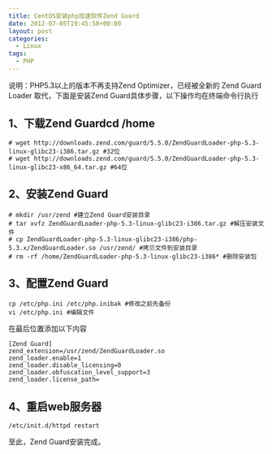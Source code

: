 ```yaml
---
title: CentOS安装php加速软件Zend Guard
date: 2012-07-05T19:45:58+00:00
layout: post
categories:
  - Linux
tags:
  - PHP
---
```


说明：PHP5.3以上的版本不再支持Zend Optimizer，已经被全新的 Zend Guard Loader 取代，下面是安装Zend Guard具体步骤，以下操作均在终端命令行执行

## 1、下载Zend Guardcd /home
```
# wget http://downloads.zend.com/guard/5.5.0/ZendGuardLoader-php-5.3-linux-glibc23-i386.tar.gz #32位
# wget http://downloads.zend.com/guard/5.5.0/ZendGuardLoader-php-5.3-linux-glibc23-x86_64.tar.gz #64位
```

## 2、安装Zend Guard
```
# mkdir /usr/zend #建立Zend Guard安装目录
# tar xvfz ZendGuardLoader-php-5.3-linux-glibc23-i386.tar.gz #解压安装文件
# cp ZendGuardLoader-php-5.3-linux-glibc23-i386/php-5.3.x/ZendGuardLoader.so /usr/zend/ #拷贝文件到安装目录
# rm -rf /home/ZendGuardLoader-php-5.3-linux-glibc23-i386* #删除安装包
```
<!--more-->
## 3、配置Zend Guard
```
cp /etc/php.ini /etc/php.inibak #修改之前先备份
vi /etc/php.ini #编辑文件
```

在最后位置添加以下内容
```
[Zend Guard]
zend_extension=/usr/zend/ZendGuardLoader.so
zend_loader.enable=1
zend_loader.disable_licensing=0
zend_loader.obfuscation_level_support=3
zend_loader.license_path=
```

## 4、重启web服务器
```
/etc/init.d/httpd restart
```

至此，Zend Guard安装完成。